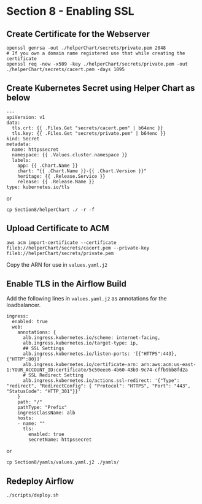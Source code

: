 # Section 8 -  Enabling SSL
## Create Certificate for the Webserver
```
openssl genrsa -out ./helperChart/secrets/private.pem 2048
# If you own a domain name registered use that while creating the certificate
openssl req -new -x509 -key ./helperChart/secrets/private.pem -out ./helperChart/secrets/cacert.pem -days 1095
```
## Create Kubernetes Secret using Helper Chart as below 
```
---
apiVersion: v1
data:
  tls.crt: {{ .Files.Get "secrets/cacert.pem" | b64enc }}
  tls.key: {{ .Files.Get "secrets/private.pem" | b64enc }}
kind: Secret
metadata:
  name: httpssecret
  namespace: {{ .Values.cluster.namespace }}
  labels:
    app: {{ .Chart.Name }}
    chart: "{{ .Chart.Name }}-{{ .Chart.Version }}"
    heritage: {{ .Release.Service }}
    release: {{ .Release.Name }}
type: kubernetes.io/tls
```
or 
```
cp Section8/helperChart ./ -r -f
```
## Upload Certificate to ACM
```
aws acm import-certificate --certificate fileb://helperChart/secrets/cacert.pem --private-key fileb://helperChart/secrets/private.pem
```
Copy the ARN for use in `values.yaml.j2`
## Enable TLS in the Airflow Build
Add the following lines in `values.yaml.j2` as annotations for the loadbalancer.
```
ingress:
  enabled: true
  web:
    annotations: {
      alb.ingress.kubernetes.io/scheme: internet-facing,
      alb.ingress.kubernetes.io/target-type: ip,
      ## SSL Settings
      alb.ingress.kubernetes.io/listen-ports: '[{"HTTPS":443}, {"HTTP":80}]'
      alb.ingress.kubernetes.io/certificate-arn: arn:aws:acm:us-east-1:YOUR_ACCOUNT_ID:certificate/5c50eee6-4b60-43b9-9c74-cffb9bb8fd2a
      # SSL Redirect Setting
      alb.ingress.kubernetes.io/actions.ssl-redirect: '{"Type": "redirect", "RedirectConfig": { "Protocol": "HTTPS", "Port": "443", "StatusCode": "HTTP_301"}}'
    }
    path: "/"
    pathType: "Prefix"
    ingressClassName: alb
    hosts: 
    - name: ""
      tls:
        enabled: true
        secretName: httpssecret
```
or
```
cp Section8/yamls/values.yaml.j2 ./yamls/
```
## Redeploy Airflow
```
./scripts/deploy.sh 
```
